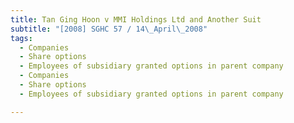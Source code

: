```yaml
---
title: Tan Ging Hoon v MMI Holdings Ltd and Another Suit
subtitle: "[2008] SGHC 57 / 14\_April\_2008"
tags:
  - Companies
  - Share options
  - Employees of subsidiary granted options in parent company
  - Companies
  - Share options
  - Employees of subsidiary granted options in parent company

---
```


